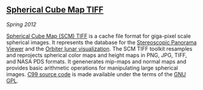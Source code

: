 ## [Spherical Cube Map TIFF][doc]

*Spring 2012*

[Spherical Cube Map (SCM) TIFF][doc] is a cache file format for giga-pixel scale spherical images. It represents the database for the [Stereoscopic Panorama Viewer][panoview] and the [Orbiter lunar visualization][orbiter]. The SCM TIFF toolkit resamples and reprojects spherical color maps and height maps in PNG, JPG, TIFF, and NASA PDS formats. It genenerates mip-maps and normal maps and provides basic arithmetic operations for manipulating large spherical images. [C99 source code][src] is made available under the terms of the [GNU GPL][gpl].

[panoview]: research.html#panoview
[orbiter]:  research.html#orbiter
[src]:      scm/scmtiff-src-3728.zip
[doc]:      scm/scmtiff.pdf
[gpl]:      http://www.gnu.org/licenses/gpl.html
